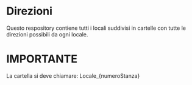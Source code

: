 # Direzioni

Questo respository contiene tutti i locali suddivisi in cartelle con tutte le direzioni possibili da ogni locale.

# **IMPORTANTE**
La cartella si deve chiamare: Locale_\{numeroStanza}
